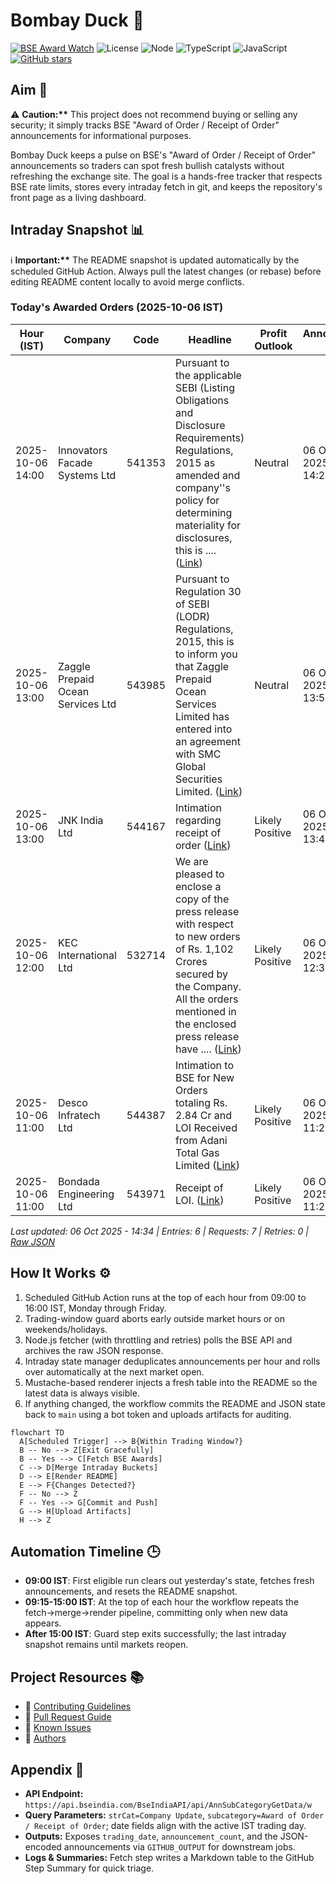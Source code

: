 ﻿# Bombay Duck 🦆

[![BSE Award Watch](https://github.com/dextel2/bombay-duck/actions/workflows/bse-award-watch.yml/badge.svg)](https://github.com/dextel2/bombay-duck/actions/workflows/bse-award-watch.yml) ![License](https://img.shields.io/badge/license-ISC-blue.svg) ![Node](https://img.shields.io/badge/node-20.x-339933.svg) ![TypeScript](https://img.shields.io/badge/TypeScript-5.x-3178C6.svg) ![JavaScript](https://img.shields.io/badge/JavaScript-ES2020-F7DF1E.svg) [![GitHub stars](https://img.shields.io/github/stars/dextel2/bombay-duck?style=social)](https://github.com/dextel2/bombay-duck/stargazers)

<!-- aim:start -->

## Aim 🎯

⚠️ **Caution:\*\*** This project does not recommend buying or selling any security; it simply tracks BSE "Award of Order / Receipt of Order" announcements for informational purposes.

Bombay Duck keeps a pulse on BSE's "Award of Order / Receipt of Order" announcements so traders can spot fresh bullish catalysts without refreshing the exchange site. The goal is a hands-free tracker that respects BSE rate limits, stores every intraday fetch in git, and keeps the repository's front page as a living dashboard.

<!-- aim:end -->

## Intraday Snapshot 📊

ℹ️ **Important:\*\*** The README snapshot is updated automatically by the scheduled GitHub Action. Always pull the latest changes (or rebase) before editing README content locally to avoid merge conflicts.

<!-- snapshot:start -->

### Today's Awarded Orders (2025-10-06 IST)

| Hour (IST) | Company | Code | Headline | Profit Outlook | Announced At |
| --- | --- | --- | --- | --- | --- |
| 2025-10-06 14:00 | Innovators Facade Systems Ltd | 541353 | Pursuant to the applicable SEBI (Listing Obligations and Disclosure Requirements) Regulations, 2015 as amended and company''s policy for determining materiality for disclosures, this is .... ([Link](https://www.bseindia.com/stock-share-price/innovators-facade-systems-ltd/innovators/541353/)) | Neutral | 06 Oct 2025 - 14:26 |
| 2025-10-06 13:00 | Zaggle Prepaid Ocean Services Ltd | 543985 | Pursuant to Regulation 30 of SEBI (LODR) Regulations, 2015, this is to inform you that Zaggle Prepaid Ocean Services Limited has entered into an agreement with SMC Global Securities Limited. ([Link](https://www.bseindia.com/stock-share-price/zaggle-prepaid-ocean-services-ltd/zaggle/543985/)) | Neutral | 06 Oct 2025 - 13:54 |
| 2025-10-06 13:00 | JNK India Ltd | 544167 | Intimation regarding receipt of order ([Link](https://www.bseindia.com/stock-share-price/jnk-india-ltd/jnkindia/544167/)) | Likely Positive | 06 Oct 2025 - 13:49 |
| 2025-10-06 12:00 | KEC International Ltd | 532714 | We are pleased to enclose a copy of the press release with respect to new orders of Rs. 1,102 Crores secured by the Company. All the orders mentioned in the enclosed press release have .... ([Link](https://www.bseindia.com/stock-share-price/kec-international-ltd/kec/532714/)) | Likely Positive | 06 Oct 2025 - 12:39 |
| 2025-10-06 11:00 | Desco Infratech Ltd | 544387 | Intimation to BSE for New Orders totaling Rs. 2.84 Cr and LOI Received from Adani Total Gas Limited ([Link](https://www.bseindia.com/stock-share-price/desco-infratech-ltd/desco/544387/)) | Likely Positive | 06 Oct 2025 - 11:22 |
| 2025-10-06 11:00 | Bondada Engineering Ltd | 543971 | Receipt of LOI. ([Link](https://www.bseindia.com/stock-share-price/bondada-engineering-ltd/bondada/543971/)) | Likely Positive | 06 Oct 2025 - 11:20 |

_Last updated: 06 Oct 2025 - 14:34 | Entries: 6 | Requests: 7 | Retries: 0 | [Raw JSON](data/2025-10-06.json)_

<!-- snapshot:end -->

<!-- how-it-works:start -->

## How It Works ⚙️

1. Scheduled GitHub Action runs at the top of each hour from 09:00 to 16:00 IST, Monday through Friday.
2. Trading-window guard aborts early outside market hours or on weekends/holidays.
3. Node.js fetcher (with throttling and retries) polls the BSE API and archives the raw JSON response.
4. Intraday state manager deduplicates announcements per hour and rolls over automatically at the next market open.
5. Mustache-based renderer injects a fresh table into the README so the latest data is always visible.
6. If anything changed, the workflow commits the README and JSON state back to `main` using a bot token and uploads artifacts for auditing.

```mermaid
flowchart TD
  A[Scheduled Trigger] --> B{Within Trading Window?}
  B -- No --> Z[Exit Gracefully]
  B -- Yes --> C[Fetch BSE Awards]
  C --> D[Merge Intraday Buckets]
  D --> E[Render README]
  E --> F{Changes Detected?}
  F -- No --> Z
  F -- Yes --> G[Commit and Push]
  G --> H[Upload Artifacts]
  H --> Z
```

<!-- how-it-works:end -->

## Automation Timeline 🕒

- **09:00 IST**: First eligible run clears out yesterday's state, fetches fresh announcements, and resets the README snapshot.
- **09:15-15:00 IST**: At the top of each hour the workflow repeats the fetch->merge->render pipeline, committing only when new data appears.
- **After 15:00 IST**: Guard step exits successfully; the last intraday snapshot remains until markets reopen.

## Project Resources 📚

- 📘 [Contributing Guidelines](CONTRIBUTING.md)
- 🧾 [Pull Request Guide](PR_GUIDE.md)
- 🐞 [Known Issues](KNOWN_ISSUES.md)
- 👥 [Authors](AUTHORS.md)

## Appendix 📎

- **API Endpoint:** `https://api.bseindia.com/BseIndiaAPI/api/AnnSubCategoryGetData/w`
- **Query Parameters:** `strCat=Company Update`, `subcategory=Award of Order / Receipt of Order`; date fields align with the active IST trading day.
- **Outputs:** Exposes `trading_date`, `announcement_count`, and the JSON-encoded announcements via `GITHUB_OUTPUT` for downstream jobs.
- **Logs & Summaries:** Fetch step writes a Markdown table to the GitHub Step Summary for quick triage.
